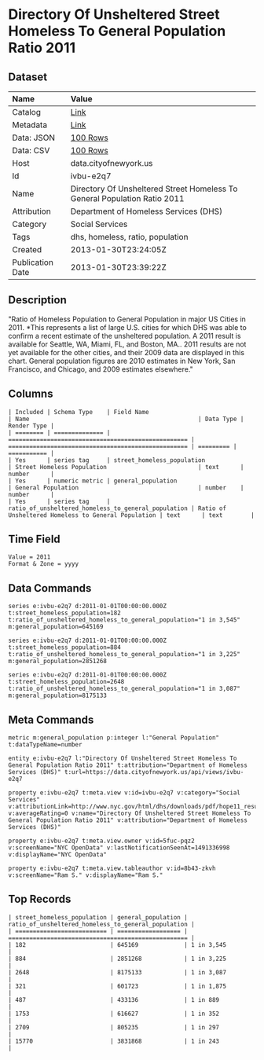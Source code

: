 # Directory Of Unsheltered Street Homeless To General Population Ratio 2011

## Dataset

| Name | Value |
| :--- | :---- |
| Catalog | [Link](https://catalog.data.gov/dataset/directory-of-unsheltered-street-homeless-to-general-population-ratio-2011-89d3d) |
| Metadata | [Link](https://data.cityofnewyork.us/api/views/ivbu-e2q7) |
| Data: JSON | [100 Rows](https://data.cityofnewyork.us/api/views/ivbu-e2q7/rows.json?max_rows=100) |
| Data: CSV | [100 Rows](https://data.cityofnewyork.us/api/views/ivbu-e2q7/rows.csv?max_rows=100) |
| Host | data.cityofnewyork.us |
| Id | ivbu-e2q7 |
| Name | Directory Of Unsheltered Street Homeless To General Population Ratio 2011 |
| Attribution | Department of Homeless Services (DHS) |
| Category | Social Services |
| Tags | dhs, homeless, ratio, population |
| Created | 2013-01-30T23:24:05Z |
| Publication Date | 2013-01-30T23:39:22Z |

## Description

"Ratio of Homeless Population to General Population in major US Cities in 2011.
*This represents a list of large U.S. cities for which DHS was able to confirm a recent estimate of the unsheltered population.  A 2011 result is available for Seattle, WA, Miami, FL, and Boston, MA.. 2011 results are not yet available for the other cities, and their 2009 data are displayed in this chart. General population figures are 2010 estimates in New York, San Francisco, and Chicago, and 2009 estimates elsewhere."

## Columns

```ls
| Included | Schema Type    | Field Name                                          | Name                                                | Data Type | Render Type |
| ======== | ============== | =================================================== | =================================================== | ========= | =========== |
| Yes      | series tag     | street_homeless_population                          | Street Homeless Population                          | text      | number      |
| Yes      | numeric metric | general_population                                  | General Population                                  | number    | number      |
| Yes      | series tag     | ratio_of_unsheltered_homeless_to_general_population | Ratio of Unsheltered Homeless to General Population | text      | text        |
```

## Time Field

```ls
Value = 2011
Format & Zone = yyyy
```

## Data Commands

```ls
series e:ivbu-e2q7 d:2011-01-01T00:00:00.000Z t:street_homeless_population=182 t:ratio_of_unsheltered_homeless_to_general_population="1 in 3,545" m:general_population=645169

series e:ivbu-e2q7 d:2011-01-01T00:00:00.000Z t:street_homeless_population=884 t:ratio_of_unsheltered_homeless_to_general_population="1 in 3,225" m:general_population=2851268

series e:ivbu-e2q7 d:2011-01-01T00:00:00.000Z t:street_homeless_population=2648 t:ratio_of_unsheltered_homeless_to_general_population="1 in 3,087" m:general_population=8175133
```

## Meta Commands

```ls
metric m:general_population p:integer l:"General Population" t:dataTypeName=number

entity e:ivbu-e2q7 l:"Directory Of Unsheltered Street Homeless To General Population Ratio 2011" t:attribution="Department of Homeless Services (DHS)" t:url=https://data.cityofnewyork.us/api/views/ivbu-e2q7

property e:ivbu-e2q7 t:meta.view v:id=ivbu-e2q7 v:category="Social Services" v:attributionLink=http://www.nyc.gov/html/dhs/downloads/pdf/hope11_results.pdf v:averageRating=0 v:name="Directory Of Unsheltered Street Homeless To General Population Ratio 2011" v:attribution="Department of Homeless Services (DHS)"

property e:ivbu-e2q7 t:meta.view.owner v:id=5fuc-pqz2 v:screenName="NYC OpenData" v:lastNotificationSeenAt=1491336998 v:displayName="NYC OpenData"

property e:ivbu-e2q7 t:meta.view.tableauthor v:id=8b43-zkvh v:screenName="Ram S." v:displayName="Ram S."
```

## Top Records

```ls
| street_homeless_population | general_population | ratio_of_unsheltered_homeless_to_general_population | 
| ========================== | ================== | =================================================== | 
| 182                        | 645169             | 1 in 3,545                                          | 
| 884                        | 2851268            | 1 in 3,225                                          | 
| 2648                       | 8175133            | 1 in 3,087                                          | 
| 321                        | 601723             | 1 in 1,875                                          | 
| 487                        | 433136             | 1 in 889                                            | 
| 1753                       | 616627             | 1 in 352                                            | 
| 2709                       | 805235             | 1 in 297                                            | 
| 15770                      | 3831868            | 1 in 243                                            | 
```